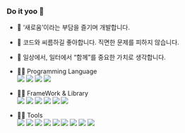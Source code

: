 ### Do it yoo 👋

- 🔭 ‘새로움’이라는 부담을 즐기며 개발합니다.
- 🔭 코드와 씨름하길 좋아합니다. 직면한 문제를 피하지 않습니다.
- 🔭 일상에서, 일터에서 “함께”를 중요한 가치로 생각합니다.


- ✍🏻 Programming Language  
  <img src ="https://img.shields.io/badge/-javaScript(ES6)-yellow"> <img src ="https://img.shields.io/badge/-HTML5-orange"> <img src ="https://img.shields.io/badge/-CSS3-green"> <img src ="https://img.shields.io/badge/-TypeScript-blue">
- ✍🏻 FrameWork & Library  
  <img src ="https://img.shields.io/badge/-React-navy"> <img src ="https://img.shields.io/badge/-Next.js(13)-grey"> <img src ="https://img.shields.io/badge/-ReduxToolkit-skyblue"> <img src ="https://img.shields.io/badge/-Recoil-purple"> <img src ="https://img.shields.io/badge/-Tailwind-white"> <img src ="https://img.shields.io/badge/-ModuleCSS-peach">
- ✍🏻 Tools  
  <img src ="https://img.shields.io/badge/-Git-salmon"> <img src ="https://img.shields.io/badge/-Postman-purple"> <img src ="https://img.shields.io/badge/-figma-orange"> <img src ="https://img.shields.io/badge/-AWS-grey"> <img src ="https://img.shields.io/badge/-Firebase-coral"> <img src ="https://img.shields.io/badge/-Notion-peach"> <img src ="https://img.shields.io/badge/-Vercel-skyblue"> <img src ="https://img.shields.io/badge/-adobe AI-grey"> <img src ="https://img.shields.io/badge/-adobe PSD-burgundy">

  

